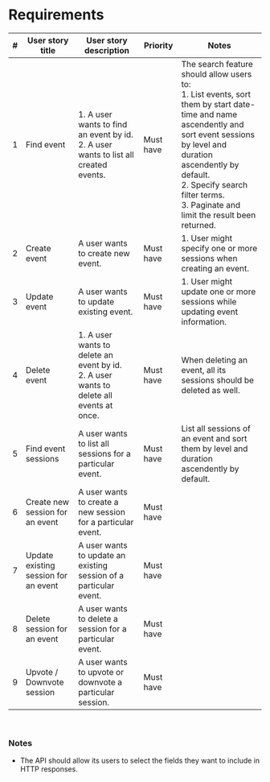 # Requirements

\# | User story title | User story description | Priority | Notes
------------ | ------------- | ------------- | ------------- | -------------
1 | Find event | 1. A user wants to find an event by id.<br/>2. A user wants to list all created events. | Must have | The search feature should allow users to:<br/> 1. List events, sort them by start date-time and name ascendently and sort event sessions by level and duration ascendently by default.<br/> 2. Specify search filter terms.<br/> 3. Paginate and limit the result been returned.
2 | Create event | A user wants to create new event. | Must have | 1. User might specify one or more sessions when creating an event.
3 | Update event | A user wants to update existing event. | Must have | 1. User might update one or more sessions while updating event information.
4 | Delete event | 1. A user wants to delete an event by id.<br/> 2. A user wants to delete all events at once.| Must have | When deleting an event, all its sessions should be deleted as well.
5 | Find event sessions | A user wants to list all sessions for a particular event. | Must have | List all sessions of an event and sort them by level and duration ascendently by default.
6 | Create new session for an event | A user wants to create a new session for a particular event. | Must have | 
7 | Update existing session for an event | A user wants to update an existing session of a particular event. | Must have | 
8 | Delete session for an event | A user wants to delete a session for a particular event. | Must have | 
9 | Upvote / Downvote session | A user wants to upvote or downvote a particular session. | Must have | 

<br/>

### Notes
- The API should allow its users to select the fields they want to include in HTTP responses.
